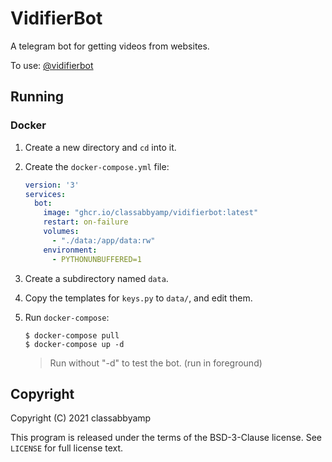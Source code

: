 # VidifierBot

A telegram bot for getting videos from websites.

To use: [@vidifierbot](https://t.me/vidifierbot)

## Running

### Docker

1. Create a new directory and `cd` into it.

2. Create the `docker-compose.yml` file:

    ```yaml
    version: '3'
    services:
      bot:
        image: "ghcr.io/classabbyamp/vidifierbot:latest"
        restart: on-failure
        volumes:
          - "./data:/app/data:rw"
        environment:
          - PYTHONUNBUFFERED=1
    ```

3. Create a subdirectory named `data`.

4. Copy the templates for `keys.py` to `data/`, and edit them.

5. Run `docker-compose`:

    ```none
    $ docker-compose pull
    $ docker-compose up -d
    ```

    > Run without "-d" to test the bot. (run in foreground)

## Copyright

Copyright (C) 2021 classabbyamp

This program is released under the terms of the BSD-3-Clause license.
See `LICENSE` for full license text.

